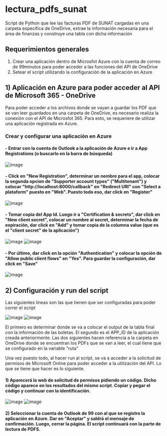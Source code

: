# lectura_pdfs_sunat
Script de Python que lee las facturas PDF de SUNAT cargadas en una carpeta específica de OneDrive, extrae la información necesaria para el área de finanzas y construye una tabla con dicha información

## Requerimientos generales
1. Crear una aplicación dentro de Microsfot Azure con la cuenta de correo de 99minutos para poder acceder a las funciones del API de OneDrive
2. Setear el script utilizando la configuración de la aplicación en Azure

## 1) Aplicación en Azure para poder acceder al API de Microsoft 365 - OneDrive
Para poder acceder a los archivos donde se vayan a guardar los PDF que se van leer guardados en una carpeta de OneDrive, es necesario realiza la conexión con el API de Microsfot 365. Para esto, se requeriere de utilizar una aplicación registrada en Azure.

### Crear y configurar una aplicación en Azure
#### - Entrar con la cuenta de Outlook a la aplicación de Azure e ir a App Registrations (o buscarlo en la barra de búsqueda)
![image](https://user-images.githubusercontent.com/103086601/197580663-b872e405-1a63-4f0d-8418-ebd13ed13809.png)

#### - Click en "New Registration", determinar un nombre para el app, colocar la segunda opcion de "Supporter account types" ("Multitenant") y colocar "http://localhost:8000/callback" en "Redirect URI" con "Select a plataform" puesto en "Web". Puesto todo eso, dar click en "Register"

![image](https://user-images.githubusercontent.com/103086601/197595558-61e90d5c-8ea4-4a4f-9595-3245ff91ed27.png)

#### - Tomar copia del App Id. Luego ir a "Certification & secrets", dar click en "New client secret", colocar un nombre al secret, determinar la fecha de expiración, dar click en "Add" y tomar copia de la columna value (que es el "client secret" de la aplicación")

![image](https://user-images.githubusercontent.com/103086601/197590058-a8b519c4-1bbf-4d01-95d9-237b0dad34d7.png)
![image](https://user-images.githubusercontent.com/103086601/197590407-d5193fac-3c06-40ce-9fc4-afa0eaff2cbf.png)

#### - Por último, dar click en la opción "Authentication" y colocar la opción de "Allow public client flows" en "Yes". Para guardar la configuración, dar click en "Save"

![image](https://user-images.githubusercontent.com/103086601/197592053-51facb82-f927-4f12-acef-d478fbc693cf.png)

## 2) Configuración y run del script

Las siguientes lineas son las que tienen que ser configuradas para poder correr el script

![image](https://user-images.githubusercontent.com/103086601/197592779-3515440b-6d62-4e40-9d7c-18876812b11d.png)
![image](https://user-images.githubusercontent.com/103086601/197598466-f607dc32-8ba8-417e-8a2a-f0ac0dda9092.png)

El primero es determinar donde se va a colocar el output de la tabla final con la información de las boletas. El segundo es el APP_ID de la aplicación creada anteriormente. Las dos siguientes hacen referencia a la carpeta en OneDrive donde se encuentran los PDFs que se van a leer, el cual tiene que se configurado en la variable "ruta"

Una vez puesto todo, al hacer run al script, se va a acceder a la solicitud de permisos de Microsoft Online para poder acceder a la utilización del API. Lo que se tiene que hacer es lo siguiente.

#### 1) Aparecerá la web de solicitud de permisos pidiendo un código. Dicho código aparece en los resultados del mismo script. Copiar y pegar el código y continuar con la identificación.

![image](https://user-images.githubusercontent.com/103086601/197596339-1a86d91b-7155-48ed-8893-a4fb8ec93d68.png)
![image](https://user-images.githubusercontent.com/103086601/197596398-978fc2d4-4098-471c-b083-809fe2d3435d.png)

#### 2) Seleccionar la cuenta de Outlook de 99 con al que se registro la aplicación en Azure. Dar en "Aceptar" y saldrá el mensaje de confirmación. Luego, cerrar la página. El script continuará con la parte de lectura de PDFS.








